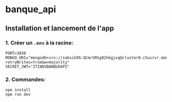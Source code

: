 # banque_api

## Installation et lancement de l'app

### 1. Créer un `.env` à la racine:

```
PORT=3030
MONGO_URI="mongodb+srv://saksik95:QCmrSRSg82hkgjvq@cluster0.c5usrvr.mongodb.net/?retryWrites=true&w=majority"
SECRET_JWT="ITINOVBANQUEAPI"
```

### 2. Commandes:

```
npm install
npm run dev
```